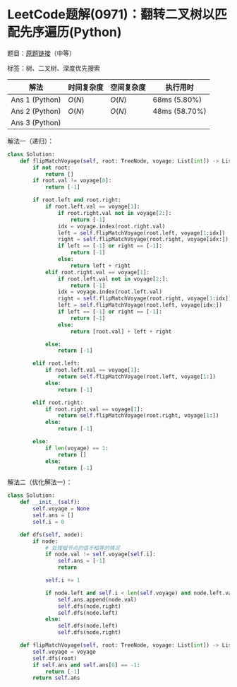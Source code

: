 # LeetCode题解(0971)：翻转二叉树以匹配先序遍历(Python)

题目：[原题链接](https://leetcode-cn.com/problems/flip-binary-tree-to-match-preorder-traversal/)（中等）

标签：树、二叉树、深度优先搜索

| 解法           | 时间复杂度 | 空间复杂度 | 执行用时      |
| -------------- | ---------- | ---------- | ------------- |
| Ans 1 (Python) | $O(N)$     | $O(N)$     | 68ms (5.80%)  |
| Ans 2 (Python) | $O(N)$     | $O(N)$     | 48ms (58.70%) |
| Ans 3 (Python) |            |            |               |

解法一（递归）：

```python
class Solution:
    def flipMatchVoyage(self, root: TreeNode, voyage: List[int]) -> List[int]:
        if not root:
            return []
        if root.val != voyage[0]:
            return [-1]

        if root.left and root.right:
            if root.left.val == voyage[1]:
                if root.right.val not in voyage[2:]:
                    return [-1]
                idx = voyage.index(root.right.val)
                left = self.flipMatchVoyage(root.left, voyage[1:idx])
                right = self.flipMatchVoyage(root.right, voyage[idx:])
                if left == [-1] or right == [-1]:
                    return [-1]
                else:
                    return left + right
            elif root.right.val == voyage[1]:
                if root.left.val not in voyage[2:]:
                    return [-1]
                idx = voyage.index(root.left.val)
                right = self.flipMatchVoyage(root.right, voyage[1:idx])
                left = self.flipMatchVoyage(root.left, voyage[idx:])
                if left == [-1] or right == [-1]:
                    return [-1]
                else:
                    return [root.val] + left + right

            else:
                return [-1]

        elif root.left:
            if root.left.val == voyage[1]:
                return self.flipMatchVoyage(root.left, voyage[1:])
            else:
                return [-1]

        elif root.right:
            if root.right.val == voyage[1]:
                return self.flipMatchVoyage(root.right, voyage[1:])
            else:
                return [-1]

        else:
            if len(voyage) == 1:
                return []
            else:
                return [-1]
```

解法二（优化解法一）：

```python
class Solution:
    def __init__(self):
        self.voyage = None
        self.ans = []
        self.i = 0

    def dfs(self, node):
        if node:
            # 处理根节点的值不相等的情况
            if node.val != self.voyage[self.i]:
                self.ans = [-1]
                return

            self.i += 1

            if node.left and self.i < len(self.voyage) and node.left.val != self.voyage[self.i]:
                self.ans.append(node.val)
                self.dfs(node.right)
                self.dfs(node.left)
            else:
                self.dfs(node.left)
                self.dfs(node.right)

    def flipMatchVoyage(self, root: TreeNode, voyage: List[int]) -> List[int]:
        self.voyage = voyage
        self.dfs(root)
        if self.ans and self.ans[0] == -1:
            return [-1]
        return self.ans
```
